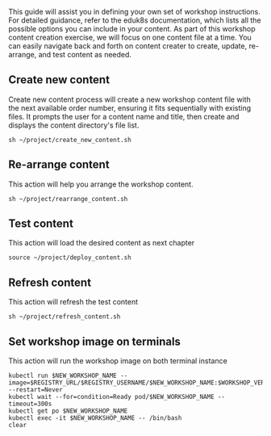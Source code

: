 

This guide will assist you in defining your own set of workshop instructions. For detailed guidance, refer to the eduk8s documentation, which lists all the possible options you can include in your content. As part of this workshop content creation exercise, we will focus on one content file at a time. You can easily navigate back and forth on content creater to create, update, re-arrange, and test content as needed.

## Create new content
Create new content process will create a new workshop content file with the next available order number, ensuring it fits sequentially with existing files. It prompts the user for a content name and title, then create and displays the content directory's file list.

```execute-1
sh ~/project/create_new_content.sh
```

## Re-arrange content 
This action will help you arrange the workshop content.

```execute-1
sh ~/project/rearrange_content.sh
```

## Test content
This action will load the desired content as next chapter

```execute
source ~/project/deploy_content.sh
```

## Refresh content
This action will refresh the test content

```execute-1
sh ~/project/refresh_content.sh
```

## Set workshop image on terminals
This action will run the workshop image on both terminal instance

```execute-all
kubectl run $NEW_WORKSHOP_NAME --image=$REGISTRY_URL/$REGISTRY_USERNAME/$NEW_WORKSHOP_NAME:$WORKSHOP_VERSION --restart=Never
kubectl wait --for=condition=Ready pod/$NEW_WORKSHOP_NAME --timeout=300s
kubectl get po $NEW_WORKSHOP_NAME
kubectl exec -it $NEW_WORKSHOP_NAME -- /bin/bash
clear
```